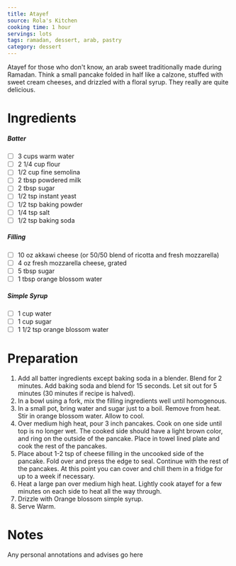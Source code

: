 ```yaml
---
title: Atayef
source: Rola's Kitchen
cooking time: 1 hour
servings: lots
tags: ramadan, dessert, arab, pastry
category: dessert
---
```


Atayef for those who don't know, an arab sweet traditionally made during Ramadan. Think a small pancake folded in half like a calzone, stuffed with sweet cream cheeses, and drizzled with a floral syrup. They really are quite delicious.

Ingredients
===========

##### Batter
* [ ] 3 cups warm water
* [ ] 2 1/4 cup flour
* [ ] 1/2 cup fine semolina
* [ ] 2 tbsp powdered milk
* [ ] 2 tbsp sugar
* [ ] 1/2 tsp instant yeast
* [ ] 1/2 tsp baking powder
* [ ] 1/4 tsp salt
* [ ] 1/2 tsp baking soda

##### Filling
* [ ] 10 oz akkawi cheese (or 50/50 blend of ricotta and fresh mozzarella)
* [ ] 4 oz fresh mozzarella cheese, grated
* [ ] 5 tbsp sugar
* [ ] 1 tbsp orange blossom water

##### Simple Syrup
* [ ] 1 cup water
* [ ] 1 cup sugar
* [ ] 1 1/2 tsp orange blossom water

Preparation
===========
1. Add all batter ingredients except baking soda in a blender. Blend for 2 minutes. Add baking soda and blend for 15 seconds. Let sit out for 5 minutes (30 minutes if recipe is halved).
2. In a bowl using a fork, mix the filling ingredients well until homogenous.
3. In a small pot, bring water and sugar just to a boil. Remove from heat. Stir in orange blossom water. Allow to cool.
4. Over medium high heat, pour 3 inch pancakes. Cook on one side until top is no longer wet. The cooked side should have a light brown color, and ring on the outside of the pancake. Place in towel lined plate and cook the rest of the pancakes.
5. Place about 1-2 tsp of cheese filling in the uncooked side of the pancake. Fold over and press the edge to seal. Continue with the rest of the pancakes. At this point you can cover and chill them in a fridge for up to a week if necessary.
6. Heat a large pan over medium high heat. Lightly cook atayef for a few minutes on each side to heat all the way through.
7. Drizzle with Orange blossom simple syrup.
8. Serve Warm.



Notes
=====

Any personal annotations and advises go here
